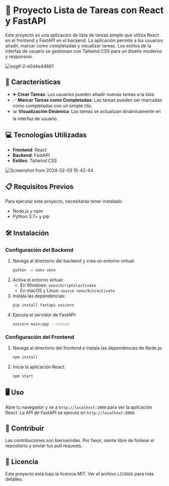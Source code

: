
# 📝 Proyecto Lista de Tareas con React y FastAPI

Este proyecto es una aplicación de lista de tareas simple que utiliza React en el frontend y FastAPI en el backend. La aplicación permite a los usuarios añadir, marcar como completadas y visualizar tareas. Los estilos de la interfaz de usuario se gestionan con Tailwind CSS para un diseño moderno y responsivo.

![ezgif-2-e0d4e44661](https://github.com/eriktaveras/my-react-frontend/assets/10116703/ac56aa80-fde8-4399-9644-6886eb0ff42c)

## 🚀 Características

- ➕ **Crear Tareas**: Los usuarios pueden añadir nuevas tareas a la lista.
- ✅ **Marcar Tareas como Completadas**: Las tareas pueden ser marcadas como completadas con un simple clic.
- 📊 **Visualización Dinámica**: Las tareas se actualizan dinámicamente en la interfaz de usuario.

## 💻 Tecnologías Utilizadas

- **Frontend**: React
- **Backend**: FastAPI
- **Estilos**: Tailwind CSS

![Screenshot from 2024-02-03 15-42-44](https://github.com/eriktaveras/my-react-frontend/assets/10116703/3df0d465-59c8-40da-a141-eb42a03dd67b)


## 📋 Requisitos Previos

Para ejecutar este proyecto, necesitarás tener instalado:

- Node.js y npm
- Python 3.7+ y pip

## 🛠 Instalación

### Configuración del Backend

1. Navega al directorio del backend y crea un entorno virtual:
   ```bash
   python -m venv venv
   ```
2. Activa el entorno virtual:
   - En Windows: `venv\Scripts\activate`
   - En macOS y Linux: `source venv/bin/activate`
3. Instala las dependencias:
   ```bash
   pip install fastapi uvicorn
   ```
4. Ejecuta el servidor de FastAPI:
   ```bash
   uvicorn main:app --reload
   ```

### Configuración del Frontend

1. Navega al directorio del frontend e instala las dependencias de Node.js:
   ```bash
   npm install
   ```
2. Inicia la aplicación React:
   ```bash
   npm start
   ```

## 🖥 Uso

Abre tu navegador y ve a `http://localhost:3000` para ver la aplicación React. La API de FastAPI se ejecuta en `http://localhost:8000`.

## 🤝 Contribuir

Las contribuciones son bienvenidas. Por favor, siente libre de forkear el repositorio y enviar tus pull requests.

## 📄 Licencia

Este proyecto está bajo la licencia MIT. Ver el archivo `LICENSE` para más detalles.
